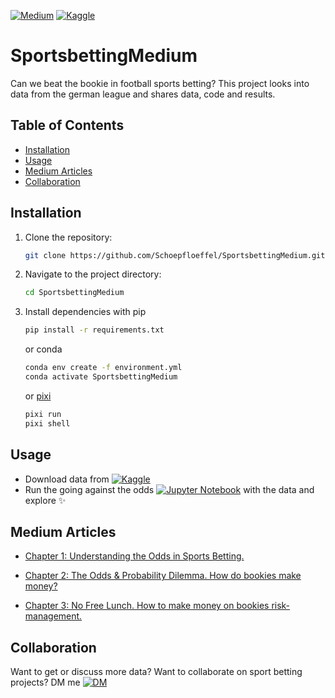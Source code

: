[![Medium](https://img.shields.io/badge/Medium-12100E?style=for-the-badge&logo=medium&logoColor=white)](https://medium.com/@schoepfloeffel) 
[![Kaggle](https://img.shields.io/badge/Kaggle-035a7d?style=for-the-badge&logo=kaggle&logoColor=white)](https://www.kaggle.com/georgpolownikow)

# SportsbettingMedium
Can we beat the bookie in football sports betting? This project looks into data from the german league and shares data, code and results.

## Table of Contents
  - [Installation](#installation)
  - [Usage](#usage)
  - [Medium Articles](#medium-articles)
  - [Collaboration](#collaboration)

## Installation

1. Clone the repository:
    ```sh
    git clone https://github.com/Schoepfloeffel/SportsbettingMedium.git
    ```
2. Navigate to the project directory:
    ```sh
    cd SportsbettingMedium
    ```
3. Install dependencies with pip
    ```sh
    pip install -r requirements.txt
    ```
    or conda
    ```sh
    conda env create -f environment.yml
    conda activate SportsbettingMedium
    ```
    or [pixi](!https://prefix.dev/)
    ```sh
    pixi run
    pixi shell
    ```

## Usage


-  Download data from [![Kaggle](https://img.shields.io/badge/Kaggle-035a7d?style=for-the-badge&logo=kaggle&logoColor=white)](https://www.kaggle.com/datasets/georgpolownikow/football-odds-and-players-german-leagues)
-  Run the going against the odds [![Jupyter Notebook](https://img.shields.io/badge/jupyter-%23FA0F00.svg?style=for-the-badge&logo=jupyter&logoColor=white)](https://github.com/Schoepfloeffel/SportsbettingMedium/blob/main/going_against_the_odds.ipynb) with the data and explore ✨


## Medium Articles

- [Chapter 1: Understanding the Odds in Sports Betting.](https://medium.com/@schoepfloeffel/going-against-the-odds-can-you-really-beat-the-bookies-the-guide-to-football-sports-betting-d3c2123e920c)

- [Chapter 2: The Odds & Probability Dilemma. How do bookies make money?](https://medium.com/@schoepfloeffel/going-against-the-odds-can-you-really-beat-the-bookies-the-guide-to-football-sports-betting-20244ea1d73a)

- [Chapter 3: No Free Lunch. How to make money on bookies risk-management.](https://medium.com/@schoepfloeffel/going-against-the-odds-can-you-really-beat-the-bookies-the-guide-to-football-sports-betting-061ea928d48a)

## Collaboration
Want to get or discuss more data? Want to collaborate on sport betting projects? DM me [![DM](https://dcbadge.limes.pink/api/shield/899249847788519444?style=flat&compact=true)](https://discord.com/users/899249847788519444)
